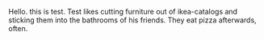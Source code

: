 Hello. this is test. Test likes cutting furniture out of ikea-catalogs and sticking them into 
the bathrooms of his friends. They eat pizza afterwards, often.
